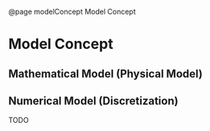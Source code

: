 @page modelConcept Model Concept

# Model Concept

## Mathematical Model (Physical Model)

## Numerical Model (Discretization)

TODO
